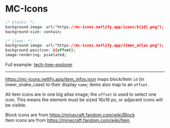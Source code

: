 # MC-Icons

```css
/* blocks: */
background-image: url("https://mc-icons.netlify.app/icons/${id}.png");
background-size: contain;

/* items: */
background-image: url("https://mc-icons.netlify.app/items_atlas.png");
background-position: ${offset};
image-rendering: pixelated;
```

Full example: [tech-tree-explorer](https://github.com/CivPlatform/tech-tree-explorer/blob/master/src/ItemIcon.tsx)

---

https://mc-icons.netlify.app/item_infos.json maps block/item `id` (in lower_snake_case) to their display `name`; items also map to an `offset`.

All item icons are in one big atlas image; the `offset` is used to select one icon.
This means the element must be sized 16x16 px, or adjacent icons will be visible.

Block icons are from https://minecraft.fandom.com/wiki/Block  
Item icons are from https://minecraft.fandom.com/wiki/Item
